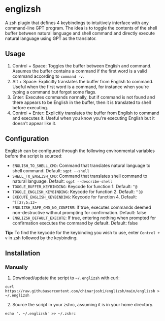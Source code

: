 # englizsh
A zsh plugin that defines 4 keybindings to intuitively interface with any command-line GPT program. The idea is to toggle the contents of the shell buffer between natural language and shell command and directly execute natural language using GPT as the translator.

## Usage

1. Control + Space: Toggles the buffer between English and command. Assumes the buffer contains a command if the first word is a valid command according to `command -v`.
2. Alt + Space: Explicitly translates the buffer from English to command. Useful when the first word is a command, for instance when you're typing a command but forgot some flags.
3. Enter: Executes commands normally, but if command is not found and there appears to be English in the buffer, then it is translated to shell before executing.
4. Control + Enter: Explicitly translates the buffer from English to command and executes it. Useful when you know you're executing English but it doesn't appear like it.

## Configuration

Englizsh can be configured through the following environmental variables before the script is sourced:

* `ENGLISH_TO_SHELL_CMD`: Command that translates natural language to shell command. Default: `sgpt --shell`
* `SHELL_TO_ENGLISH_CMD`: Command that translates shell command to natural language. Default: `sgpt --describe-shell`
* `TOGGLE_BUFFER_KEYBINDING`: Keycode for function 1. Default: `^@`
* `TOGGLE_ENGLISH_KEYBINDING`: Keycode for function 2. Default: `^[@`
* `EXECUTE_ENGLISH_KEYBINDING`: Keycode for function 4. Default: `^[[27;5;13~`
* `ENGLIZSH_SAFE_CMD_NO_CONFIRM`: If true, executes commands deemed non-destructive without prompting for confirmation. Default: false
* `ENGLIZSH_DEFAULT_EXECUTE`: If true, entering nothing when prompted for confirmation executes the command by default. Default: false

**Tip:** To find the keycode for the keybinding you wish to use, enter `Control + v` in zsh followed by the keybinding.

## Installation

### Manually

1. Download/update the script to `~/.englizsh` with curl:

`curl https://raw.githubusercontent.com/chinarjoshi/englizsh/main/englizsh > ~/.englizsh`

2. Source the script in your zshrc, assuming it is in your home directory.

`echo '. ~/.englizsh' >> ~/.zshrc`
